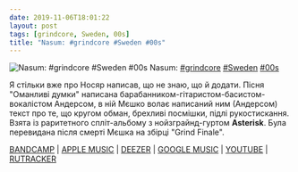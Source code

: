 ```yaml
---
date: 2019-11-06T18:01:22
layout: post
tags: [grindcore, Sweden, 00s]
title: "Nasum: #grindcore #Sweden #00s"
---
```

![Nasum: #grindcore #Sweden #00s](https://f4.bcbits.com/img/a0786235648_5.jpg)
Nasum: [#grindcore](/tags/#grindcore) [#Sweden](/tags/#Sweden) [#00s](/tags/#00s)

Я стільки вже про Носяр написав, що не знаю, що й додати. Пісня &quot;Оманливі думки&quot; написана барабанником-гітаристом-басистом-вокалістом Андерсом, в ній Мєшко волає написаний ним (Андерсом) текст про те, що кругом обман, брехливі посмішки, підлі рукостискання. Взята із раритетного спліт-альбому з нойзграйнд-гуртом **Asterisk**. Була перевидана після смерті Мєшка на збірці &quot;Grind Finale&quot;.

[BANDCAMP](https://nasum.bandcamp.com/album/grind-finale) \| [APPLE MUSIC](https://music.apple.com/album/grind-finale/120316276) \| [DEEZER](https://www.deezer.com/album/1004095?utm_source=deezer&amp;utm_content=album-1004095&amp;utm_term=1601611822_1573055988&amp;utm_medium=web) \| [GOOGLE MUSIC](https://play.google.com/music/m/Bfvgi4hckp7f2f5wkriu62hhwta?t=Grind_Finale_-_Nasum) \| [YOUTUBE](https://www.youtube.com/playlist?list=PLD618543A87D9C8F2) \| [RUTRACKER](https://rutracker.org/forum/viewtopic.php?t=3566713)